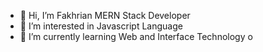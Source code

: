 - 👋 Hi, I’m Fakhrian MERN Stack Developer
- 👀 I’m interested in Javascript Language
- 🌱 I’m currently learning Web and Interface Technology
o
<!---
codexyan/codexyan is a ✨ special ✨ repository because its `README.md` (this file) appears on your GitHub profile.
You can click the Preview link to take a look at your changes.
--->
